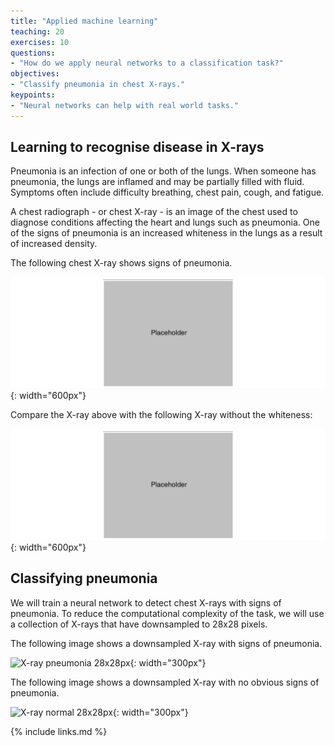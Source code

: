 ```yaml
---
title: "Applied machine learning"
teaching: 20
exercises: 10
questions:
- "How do we apply neural networks to a classification task?"
objectives:
- "Classify pneumonia in chest X-rays."
keypoints:
- "Neural networks can help with real world tasks."
---
```


## Learning to recognise disease in X-rays

Pneumonia is an infection of one or both of the lungs. When someone has pneumonia, the lungs are inflamed and may be partially filled with fluid. Symptoms often include difficulty breathing, chest pain, cough, and fatigue.

A chest radiograph - or chest X-ray - is an image of the chest used to diagnose conditions affecting the heart and lungs such as pneumonia. One of the signs of pneumonia is an increased whiteness in the lungs as a result of increased density.

The following chest X-ray shows signs of pneumonia. 

![X-ray pneumonia](../fig/xray-pneumonia.png){: width="600px"}

Compare the X-ray above with the following X-ray without the whiteness:

![X-ray normal](../fig/xray-normal.png){: width="600px"}

## Classifying pneumonia

We will train a neural network to detect chest X-rays with signs of pneumonia. To reduce the computational complexity of the task, we will use a collection of X-rays that have downsampled to 28x28 pixels.

The following image shows a downsampled X-ray with signs of pneumonia. 

![X-ray pneumonia 28x28px](../fig/xray-pneumonia-28-28.png){: width="300px"}

The following image shows a downsampled X-ray with no obvious signs of pneumonia.

![X-ray normal 28x28px](../fig/xray-normal-28-28.png){: width="300px"}

{% include links.md %}

